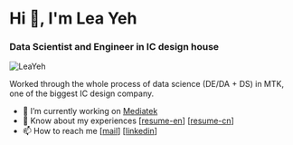 # Hi 👋, I'm Lea Yeh

### Data Scientist and Engineer in IC design house
![LeaYeh](https://komarev.com/ghpvc/?username=LeaYeh&color=brightgreen&style=flat)

Worked through the whole process of data science (DE/DA + DS) in MTK, one of the biggest IC design company.

- 🔭 I’m currently working on [Mediatek](https://en.wikipedia.org/wiki/MediaTek)
- 📄 Know about my experiences [[resume-en](https://www.linkedin.com/in/lea-yeh-60296b74/overlay/1635502560909/single-media-viewer/?type=DOCUMENT&profileId=ACoAAA_N36IBghgozuvjrfkma6-7er4-Bp4kkhQ)] [[resume-cn](https://www.cakeresume.com/smile2140-63dc54-1d482e)]
- 📫 How to reach me [[mail](lea.yeh.ml@gmail.com)] [[linkedin](https://www.linkedin.com/in/lea-yeh-60296b74/)]


<!--
**LeaYeh/LeaYeh** is a ✨ _special_ ✨ repository because its `README.md` (this file) appears on your GitHub profile.

Here are some ideas to get you started:

- 🔭 I’m currently working on ...
- 🌱 I’m currently learning ...
- 👯 I’m looking to collaborate on ...
- 🤔 I’m looking for help with ...
- 💬 Ask me about ...
- 📫 How to reach me: ...
- 😄 Pronouns: ...
- ⚡ Fun fact: ...
-->
